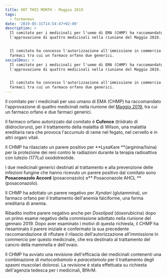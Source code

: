 ```yaml
---
title: HOT THIS MONTH - Maggio 2019
tags:
  - farmanews
date: '2019-05-31T14:54:47+02:00'
description: >
  Il comitato per i medicinali per l'uomo di EMA (CHMP) ha raccomandato
  l'approvazione di quattro medicinali nella riunione del Maggio 2019.


  Il comitato ha concesso l'autorizzazione all'immissione in commercio di 4
  farmaci tra cui un farmaco orfano due generici.
socialDesc: >
  Il comitato per i medicinali per l'uomo di EMA (CHMP) ha raccomandato
  l'approvazione di quattro medicinali nella riunione del Maggio 2019.


  Il comitato ha concesso l'autorizzazione all'immissione in commercio di 4
  farmaci tra cui un farmaco orfano due generici.
---
```

Il comitato per i medicinali per uso umano di EMA (CHMP) ha raccomandato l'approvazione di quattro medicinali nella riunione del [Maggio 2019](https://www.ema.europa.eu/en/news/meeting-highlights-committee-medicinal-products-human-use-chmp-27-29-may-2019), tra cui un farmaco orfano e due farmaci generici.

Il farmaco orfano autorizzato dal comitato è **Cufence** (triidrato di diidrocloruro), per il trattamento della malattia di Wilson, una malattia ereditaria rara che provoca l'accumulo di rame nel fegato, nel cervello e in altri organi vitali. 

Il CHMP ha rilasciato un parere positivo per **LysaKare **(arginina/lisina) per la protezione dei reni contro le radiazioni durante la terapia radioattiva con lutezio (177Lu) oxodotreotide.

I due medicinali generici destinati al trattamento e alla prevenzione delle infezioni fungine che hanno ricevuto un parere positivo dal comitato sono **Posaconazolo Accord** (posaconazolo) e** Posaconazole AHCL **(posaconazolo).

Il CHMP ha adottato un parere negativo per _Xyndari_ (glutammina), un farmaco orfano per il trattamento dell'anemia falciforme, una forma ereditaria di anemia. 

Ribadito inoltre parere negativo anche per _Doxolipad_ (doxorubicina) dopo un primo esame negativo della commissione adottato nella riunione del gennaio 2019. Dopo aver esaminato i motivi di questa richiesta, il CHMP ha riesaminato il parere iniziale e confermato la sua precedente raccomandazione di rifiutare il rilascio dell'autorizzazione all'immissione in commercio per questo medicinale, che era destinato al trattamento del cancro della mammella e dell'ovaio.

Il CHMP ha avviato una revisione dell'efficacia dei medicinali contenenti una combinazione di _metocarbamolo_ e _paracetamolo_ per il trattamento degli spasmi muscolari dolorosi. La revisione è stata effettuata su richiesta dell'agenzia tedesca per i medicinali, BfArM.
